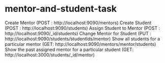 # mentor-and-student-task


Create Mentor (POST : http://localhost:9090/mentors)
Create Student (POST : http://localhost:9090/students)
Assign Student to Mentor (POST : http://localhost:9090/_id/students)
Change Mentor for Student (PUT : http://localhost:9090/students/studentIds/mentor)
Show all students for a particular mentor (GET: http://localhost:9090/mentors/mentor/students)
Show the past assigned mentor for a particular student (GET: http://localhost:3000/students/_id/mentor)
